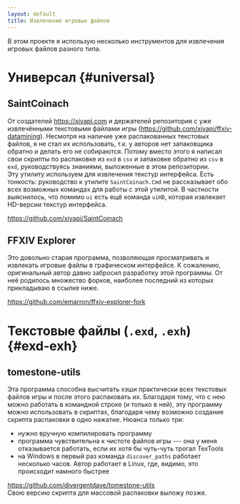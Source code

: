 ```yaml
---
layout: default
title: Извлечение игровых файлов
---
```


В этом проекте я использую несколько инструментов для извлечения игровых файлов разного типа.

# Универсал {#universal}

## SaintCoinach
От создателей <https://xivapi.com> и держателей репозитория с уже извлечёнными текстовыми файлами игры (<https://github.com/xivapi/ffxiv-datamining>). Несмотря на наличие уже распакованных текстовых файлов, я не стал их использовать, т.к. у авторов нет запаковщика обратно и делать его не собираются. Потому вместо этого я написал свои скрипты по распаковке из `exd` в `csv` и запаковке обратно из `csv` в `exd`, руководствуясь знаниями, выложенные в этом репозитории.\
Эту утилиту используем для извлечения текстур интерфейса. Есть тонкость: руководство к утилите `SaintCoinach.Cmd` не рассказывает обо всех возможных командах для работы с этой утилитой. В частности выяснилось, что помимо `ui` есть ещё команда `uiHD`, которая извлекает HD-версии текстур интерфейса.

<https://github.com/xivapi/SaintCoinach>

## FFXIV Explorer
Это довольно старая программа, позволяющая просматривать и извлекать игровые файлы в графическом интерфейсе. К сожалению, оригинальный автор давно забросил разработку этой программы. От неё родилось множество форков, наиболее последний из которых прикладываю в ссылке ниже.

<https://github.com/emarron/ffxiv-explorer-fork>

# Текстовые файлы (`.exd`, `.exh`) {#exd-exh}

## tomestone-utils
Эта программа способна высчитать хэши практически всех текстовых файлов игры и после этого распаковать их. Благодаря тому, что с нею можно работать в командной строке (и только в ней), эту программу можно использовать в скриптах, благодаря чему возможно создание скрипта распаковки в одно нажатие. Нюанса только три:
* нужно вручную компилировать программу
* программа чувствительна к чистоте файлов игры --- она у меня отказывается работать, если их хотя бы чуть-чуть трогал TexTools
* на Windows в первый раз команда `discover_paths` работает несколько часов. Автор работает в Linux, где, видимо, это происходит намного быстрее

<https://github.com/divergentdave/tomestone-utils>\
Свою версию скрипта для массовой распаковки выложу позже.

